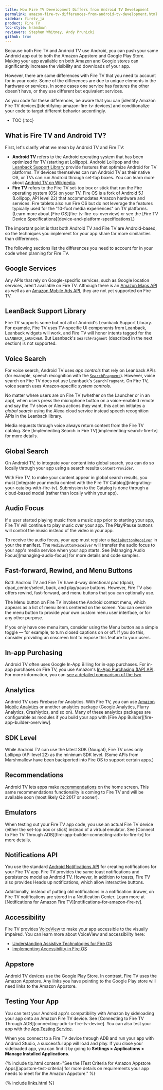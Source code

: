 ```yaml
---
title: How Fire TV Development Differs from Android TV Development
permalink: amazon-fire-tv-differences-from-android-tv-development.html
sidebar: firetv_ja
product: Fire TV
toc-style: kramdown
reviewers: Stephen Whitney, Andy Prunicki
github: true
---
```


Because both Fire TV and Android TV use Android, you can push your same Android app out to both the Amazon Appstore and Google Play Store. Making your app available on both Amazon and Google stores can significantly increase the visibility and downloads of your app.

However, there are some differences with Fire TV that you need to account for in your code. Some of the differences are due to unique elements in the hardware or services. In some cases one service has features the other doesn't have, or they use different but equivalent services.

As you code for these differences, be aware that you can [identify Amazon Fire TV devices][identifying-amazon-fire-tv-devices] and conditionalize your code to target different behavior accordingly.

* TOC
{:toc}

## What is Fire TV and Android TV?

First, let's clarify what we mean by Android TV and Fire TV:

* **Android TV** refers to the Android operating system that has been optimized for TV (starting at Lollipop). Android Lollipop and the [Leanback Support Library][leanback] provide features that optimize Android for TV platforms. TV devices themselves can run Android TV as their native OS, or TVs can run Android through set-top boxes. You can learn more about [Android TV on Wikipedia](https://en.wikipedia.org/wiki/Android_TV).
* **Fire TV** refers to the Fire TV set-top box or stick that run the Fire operating system (OS) on your TV. Fire OS is a fork of Android 5.1 (Lollipop, API level 22) that accommodates Amazon hardware and services. Fire tablets also run Fire OS but do not leverage the features typically used for the "10-foot media experiences" on TV platforms. (Learn more about [Fire OS][fire-tv-fire-os-overview] or see the [Fire TV Device Specifications][device-and-platform-specifications].)

The important point is that both Android TV and Fire TV are Android-based, so the techniques you implement for your app share far more similarities than differences.

The following sections list the differences you need to account for in your code when planning for Fire TV.

## Google Services

Any APIs that rely on Google-specific services, such as Google location services, aren't available on Fire TV. Although there is an [Amazon Maps API](https://developer.amazon.com/public/apis/experience/maps) as well as an [Amazon Mobile Ads API](https://developer.amazon.com/public/apis/earn/mobile-ads), they are not yet supported on Fire TV.

## LeanBack Support Library

Fire TV supports some but not all of Android's Leanback Support Library. For example, Fire TV uses TV-specific UI components from Leanback, Leanback widgets will work, and Fire TV will honor intents tagged for the `LEANBACK_LAUNCHER`. But Leanback's `SearchFragment` (described in the next section) is not supported.

## Voice Search

For voice search, Android TV uses *app controls* that rely on Leanback APIs (for example, speech recognition with the [`SearchFragment`][searchfragment]). However, voice search on Fire TV does not use Leanback's `SearchFragment`. On Fire TV, voice search uses Amazon-specific *system controls*.

No matter where users are on Fire TV (whether on the Launcher or in an app), when users press the microphone button on a voice-enabled remote and say the TV show or Alexa actions they want, this action initiates a *global search* using the Alexa cloud service instead speech recognition APIs in the Leanback library.

Media requests through voice always return content from the Fire TV catalog. See [Implementing Search in Fire TV][implementing-search-fire-tv] for more details.

## Global Search

On Android TV, to integrate your content into global search, you can do so locally through your app using a search results `ContentProvider`.

With Fire TV, to make your content appear in global search results, you must [integrate your media content with the Fire TV Catalog][integrating-your-catalog-with-fire-tv]. Submission to the Catalog is done through a cloud-based model (rather than locally within your app).

## Audio Focus

If a user started playing music from a music app prior to starting your app, Fire TV will continue to play music over your app. The Play/Pause buttons will control the music instead of the video in your app.

To receive the audio focus, your app must register a [`MediaButtonReceiver`][1] in your the manifest. The `MediaButtonReceiver` will transfer the audio focus to your app's media service when your app starts. See [Managing Audio Focus][managing-audio-focus] for more details and code samples.

## Fast-forward, Rewind, and Menu Buttons

Both Android TV and Fire TV have 4-way directional pad (dpad), dpad_center/select, back, and play/pause buttons. However, Fire TV also offers rewind, fast-forward, and menu buttons that you can optionally use.

The Menu button on Fire TV invokes the Android context menu, which appears as a list of menu items centered on the screen. You can override the menu button to provide your own custom menu user interface, or for any other purpose.

If you only have one menu item, consider using the Menu button as a simple toggle &mdash; for example, to turn closed captions on or off. If you do this, consider providing an onscreen hint to expose this feature to your users.

## In-app Purchasing

Android TV often uses Google In-App Billing for in-app purchases. For in-app purchases on Fire TV, you use Amazon's [In-App Purchasing (IAP) API](https://developer.amazon.com/public/apis/earn/in-app-purchasing). For more information, you can [see a detailed comparison of the two](https://developer.amazon.com/public/apis/earn/in-app-purchasing/docs-v2/migrating-from-googles-iab-to-amazons-iap).

## Analytics

Android TV uses Firebase for Analytics. With Fire TV, you can use [Amazon Mobile Analytics](https://aws.amazon.com/mobileanalytics/) or another analytics package (Google Analytics, Flurry Analytics, Crashlytics, and so on). Many of these analytics packages are configurable as modules if you build your app with [Fire App Builder][fire-app-builder-overview].

## SDK Level

While Android TV can use the latest SDK (Nougat), Fire TV uses only Lollipop (API level 22) as the minimum SDK level. (Some APIs from Marshmallow have been backported into Fire OS to support certain apps.)

## Recommendations

Android TV lets apps make [recommendations](https://developer.android.com/training/tv/discovery/recommendations.html) on the home screen. This same recommendations functionality is coming to Fire TV and will be available soon (most likely Q2 2017 or sooner).

## Emulators

When testing out your Fire TV app code, you use an actual Fire TV device (either the set-top box or stick) instead of a virtual emulator. See [Connect to Fire TV Through ADB][fire-app-builder-connecting-adb-to-fire-tv] for more details.

## Notifications API

You use the standard [Android Notifications API](http://developer.android.com/reference/android/app/Notification.html) for creating notifications for your Fire TV app. Fire TV provides the same toast notifications and persistence model as Android TV. However, in addition to toasts, Fire TV also provides Heads up notifications, which allow interactive buttons.

Additionally, instead of putting old notifications in a notification drawer, on Fire TV notifications are stored in a Notification Center. Learn more at [Notifications for Amazon Fire TV][notifications-for-amazon-fire-tv].

## Accessibility

Fire TV provides [VoiceView](https://www.amazon.com/b?node=14100715011) to make your app accessible to the visually impaired. You can learn more about VoiceView and accessibility here:

*  [Understanding Assistive Technologies for Fire OS](https://developer.amazon.com/appsandservices/solutions/platforms/fire-os/docs/implementing-accessibility-in-fireos)
*  [Implementing Accessibility in Fire OS](https://developer.amazon.com/appsandservices/solutions/platforms/fire-os/docs/implementing-accessibility-in-fireos)

## Appstore

Android TV devices use the Google Play Store. In contrast, Fire TV uses the Amazon Appstore. Any links you have pointing to the Google Play store will need links to the Amazon Appstore.

## Testing Your App

You can test your Android app's compatibility with Amazon by sideloading your app onto an Amazon Fire TV device. See [Connecting to Fire TV Through ADB][connecting-adb-to-fire-tv-device]. You can also test your app with the [App Testing Service][app-test].

When you connect to a Fire TV device through ADB and run your app with Android Studio, a successful app will load and play. If you close your sideloaded app, you can find it by going to **Settings > Applications > Manage Installed Applications**.

{% include tip.html content="See the [Test Criteria for Amazon Appstore Apps][appstore-test-criteria] for more details on requirements your app needs to meet for the Amazon Appstore." %}

[leanback]: https://developer.android.com/reference/android/support/v17/leanback/package-summary.html
[searchfragment]: https://developer.android.com/reference/android/support/v17/leanback/app/SearchFragment.html
[app-test]: https://developer.amazon.com/app-testing-service

{% include links.html %}

[1]: https://developer.android.com/reference/android/support/v4/media/session/MediaButtonReceiver.html
